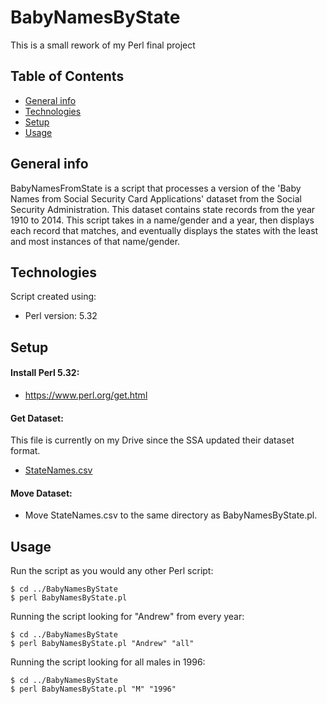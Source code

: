 # BabyNamesByState
This is a small rework of my Perl final project

## Table of Contents
* [General info](#general-info)
* [Technologies](#technologies)
* [Setup](#setup)
* [Usage](#usage)

## General info
BabyNamesFromState is a script that processes a version of the 'Baby Names from Social Security Card Applications' dataset from the Social Security Administration. This dataset contains state records from the year 1910 to 2014. This script takes in a name/gender and a year, then displays each record that matches, and eventually displays the states with the least and most instances of that name/gender.

## Technologies
Script created using:
* Perl version: 5.32

## Setup
#### Install Perl 5.32:
* https://www.perl.org/get.html

#### Get Dataset:
This file is currently on my Drive since the SSA updated their dataset format.
* [StateNames.csv](https://drive.google.com/file/d/1Hge1EyyQhw1HQ5rB_I7fqz5_9dBmuNzD/view?usp=sharing)

#### Move Dataset:
* Move StateNames.csv to the same directory as BabyNamesByState.pl.

## Usage
Run the script as you would any other Perl script:
```
$ cd ../BabyNamesByState
$ perl BabyNamesByState.pl
```

Running the script looking for "Andrew" from every year:

```
$ cd ../BabyNamesByState
$ perl BabyNamesByState.pl "Andrew" "all"
```

Running the script looking for all males in 1996:
```
$ cd ../BabyNamesByState
$ perl BabyNamesByState.pl "M" "1996"
```

